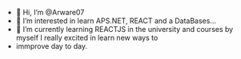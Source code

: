 - 👋 Hi, I’m @Arware07
- 👀 I’m interested in learn APS.NET, REACT and a DataBases...
- 🌱 I’m currently learning REACTJS in the university and courses by myself I really excited in learn new ways to 
- immprove day to day.
<!--- 💞️ I’m looking to collaborate on ...--->
<!-- 📫 How to reach me ...--->

<!---
Arware07/Arware07 is a ✨ special ✨ repository because its `README.md` (this file) appears on your GitHub profile.
You can click the Preview link to take a look at your changes.
--->
